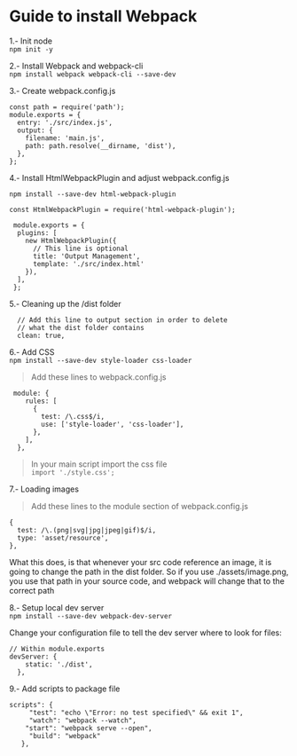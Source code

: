 
# Guide to install Webpack

1.- Init node  
`npm init -y`


2.- Install Webpack and webpack-cli  
`npm install webpack webpack-cli --save-dev`

3.- Create webpack.config.js  
```
const path = require('path'); 
module.exports = {  
  entry: './src/index.js',  
  output: {  
    filename: 'main.js',  
    path: path.resolve(__dirname, 'dist'),  
  },
};
```
4.- Install HtmlWebpackPlugin and adjust webpack.config.js

`npm install --save-dev html-webpack-plugin`  

```
const HtmlWebpackPlugin = require('html-webpack-plugin');

 module.exports = {
  plugins: [
    new HtmlWebpackPlugin({
      // This line is optional
      title: 'Output Management', 
      template: './src/index.html'
    }),
  ],
 };
```
5.- Cleaning up the /dist folder
```
  // Add this line to output section in order to delete
  // what the dist folder contains
  clean: true,

```
6.- Add CSS  
`npm install --save-dev style-loader css-loader`
> Add these lines to webpack.config.js
```
 module: {
    rules: [
      {
        test: /\.css$/i,
        use: ['style-loader', 'css-loader'],
      },
    ],
  },
````
>In your main script import the css file   
`import './style.css';`

7.- Loading images
>Add these lines to the module section of webpack.config.js
```
{
  test: /\.(png|svg|jpg|jpeg|gif)$/i,
  type: 'asset/resource',
},
```
What this does, is that whenever your src code reference an image, it is going to change the path in the dist folder.
So if you use ./assets/image.png, you use that path in your source code, and webpack will change that to the correct path

8.- Setup local dev server  
`npm install --save-dev webpack-dev-server`  

Change your configuration file to tell the dev server where to look for files:
```
// Within module.exports
devServer: {
    static: './dist',
  },
```
9.- Add scripts to package file

```
scripts": {
     "test": "echo \"Error: no test specified\" && exit 1",
     "watch": "webpack --watch",
    "start": "webpack serve --open",
     "build": "webpack"
   },
````